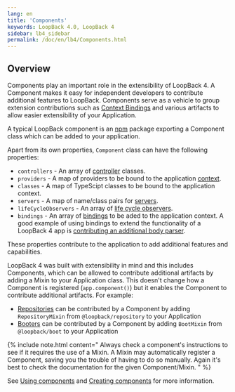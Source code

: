 ```yaml
---
lang: en
title: 'Components'
keywords: LoopBack 4.0, LoopBack 4
sidebar: lb4_sidebar
permalink: /doc/en/lb4/Components.html
---
```


## Overview

Components play an important role in the extensibility of LoopBack 4. A
Component makes it easy for independent developers to contribute additional
features to LoopBack. Components serve as a vehicle to group extension
contributions such as [Context Bindings](Context.md) and various artifacts to
allow easier extensibility of your Application.

A typical LoopBack component is an [npm](https://www.npmjs.com) package
exporting a Component class which can be added to your application.

Apart from its own properties, `Component` class can have the following
properties:

- `controllers` - An array of [controller](Controllers.md) classes.
- `providers` - A map of providers to be bound to the application
  [context](Context.md).
- `classes` - A map of TypeScipt classes to be bound to the application context.
- `servers` - A map of name/class pairs for [servers](Server.md).
- `lifeCycleObservers` - An array of [life cycle observers](Life-cycle.md).
- `bindings` - An array of [bindings](Bindings.md) to be aded to the application
  context. A good example of using bindings to extend the functionality of a
  LoopBack 4 app is
  [contributing an additional body parser](Extending-request-body-parsing.html#contribute-a-body-parser-from-a-component).

These properties contribute to the application to add additional features and
capabilities.

LoopBack 4 was built with extensibility in mind and this includes Components,
which can be allowed to contribute additional artifacts by adding a Mixin to
your Application class. This doesn't change how a Component is registered
(`app.component()`) but it enables the Component to contribute additional
artifacts. For example:

- [Repositories](Repositories.md) can be contributed by a Component by adding
  `RepositoryMixin` from `@loopback/repository` to your Application
- [Booters](Booting-an-Application.md#booters) can be contributed by a Component
  by adding `BootMixin` from `@loopback/boot` to your Application

{% include note.html content="
Always check a component's instructions to see if it requires the use
of a Mixin. A Mixin may automatically register a Component, saving you the
trouble of having to do so manually. Again it's best to check the documentation
for the given Component/Mixin.
" %}

See [Using components](Using-components.md) and
[Creating components](Creating-components.md) for more information.
